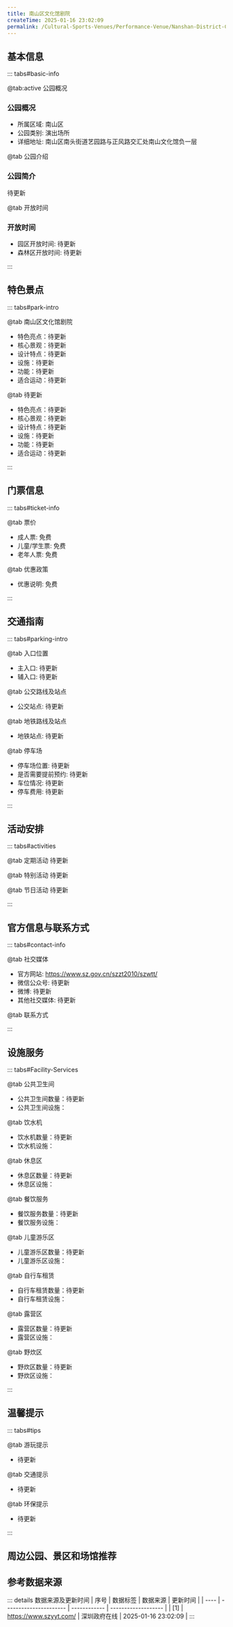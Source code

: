 ```yaml
---
title: 南山区文化馆剧院
createTime: 2025-01-16 23:02:09
permalink: /Cultural-Sports-Venues/Performance-Venue/Nanshan-District-Cultural-Center-Theater/
---
```



<script setup>
import ImageSwiper from '/.vuepress/theme/components/ImageSwiper.vue'
// 轮播图数据
const swiperItems = [
    {
                link: 'https://www.szyyt.com/vancheerfile/images/2024/12/20241206143332910.jpg',
                title: '南山区文化馆剧院',
                description: '待更新...',
                author: '深圳政府在线',
                date: '2025/01/16'
                },
  {
                link: 'https://www.szyyt.com/vancheerfile/images/2024/12/20241206143332910.jpg',
                title: '南山区文化馆剧院',
                description: '待更新...',
                author: '深圳政府在线',
                date: '2025/01/16'
                }
]
// 配置项
const swiperConfig = {
  height: 500,
  showInfo: true
}
</script>
<!-- 轮播图组件 -->
<ImageSwiper :items="swiperItems" :config="swiperConfig" />



## 基本信息

::: tabs#basic-info

@tab:active 公园概况
### 公园概况
- 所属区域: 南山区
- 公园类别: 演出场所
- 详细地址: 南山区南头街道艺园路与正风路交汇处南山文化馆负一层

@tab 公园介绍
### 公园简介
待更新

@tab 开放时间
### 开放时间
- 园区开放时间: 待更新
- 森林区开放时间: 待更新

:::

## 特色景点

::: tabs#park-intro

@tab 南山区文化馆剧院
<ImageCard
image="https://www.szyyt.com/vancheerfile/images/2024/12/20241206143332910.jpg"
    title="南山区文化馆剧院"
    description="待更新"
    date=""
    author="深圳政府在线"
/>


- 特色亮点：待更新
- 核心景观：待更新
- 设计特点：待更新
- 设施：待更新
- 功能：待更新
- 适合运动：待更新

@tab 待更新
<ImageCard
image="https://www.szyyt.com/vancheerfile/images/2024/12/20241206143332910.jpg"
    title="南山区文化馆剧院"
    description="待更新"
    date=""
    author="深圳政府在线"
/>


- 特色亮点：待更新
- 核心景观：待更新
- 设计特点：待更新
- 设施：待更新
- 功能：待更新
- 适合运动：待更新

:::

## 门票信息

::: tabs#ticket-info

@tab 票价
- 成人票: 免费
- 儿童/学生票: 免费
- 老年人票: 免费

@tab 优惠政策
- 优惠说明: 免费

:::

## 交通指南

::: tabs#parking-intro

@tab 入口位置
- 主入口: 待更新
- 辅入口: 待更新

@tab 公交路线及站点
- 公交站点: 待更新

@tab 地铁路线及站点
- 地铁站点: 待更新

@tab 停车场
- 停车场位置: 待更新
- 是否需要提前预约: 待更新
- 车位情况: 待更新
- 停车费用: 待更新

:::

## 活动安排

::: tabs#activities

@tab 定期活动
待更新

@tab 特别活动
待更新

@tab 节日活动
待更新

:::

## 官方信息与联系方式

::: tabs#contact-info

@tab 社交媒体
- 官方网站: https://www.sz.gov.cn/szzt2010/szwtt/
- 微信公众号: 待更新
- 微博: 待更新
- 其他社交媒体: 待更新

@tab 联系方式

:::

## 设施服务

::: tabs#Facility-Services

@tab 公共卫生间
- 公共卫生间数量：待更新
- 公共卫生间设施：

@tab 饮水机
- 饮水机数量：待更新
- 饮水机设施：

@tab 休息区
- 休息区数量：待更新
- 休息区设施：

@tab 餐饮服务
- 餐饮服务数量：待更新
- 餐饮服务设施：

@tab 儿童游乐区
- 儿童游乐区数量：待更新
- 儿童游乐区设施：

@tab 自行车租赁
- 自行车租赁数量：待更新
- 自行车租赁设施：

@tab 露营区
- 露营区数量：待更新
- 露营区设施：

@tab 野炊区
- 野炊区数量：待更新
- 野炊区设施：

:::

## 温馨提示

::: tabs#tips

@tab 游玩提示
- 待更新

@tab 交通提示
- 待更新

@tab 环保提示
- 待更新

:::

## 周边公园、景区和场馆推荐

<CardGrid>
  <ImageCard
        image="https://www.sz.gov.cn/img/4/4097/4097234/11117576.jpg"
        title="深圳滨海艺术中心"
        description="深圳滨海艺术中心位于深圳前海湾畔欢乐港湾，由华侨城集团投资兴建，于2021年9月正式开业。其运营团队是由综合性大型骨干文化央企紫荆文化集团旗下中国对外文化集团有限公司的子公司--中演演出院线发展有限责任公司，与华侨城集团旗下深圳华侨城西部投资有限公司的子公司--深圳华侨城滨海有限公司共同组建。艺术中心整体占地面积为20660平方米，总建筑面积达39577平方米。建筑主体包括1500座歌剧厅、598座多功能厅及歌剧排练厅、舞蹈排练厅、培训教室等配套设施，地下停车场共设置车位237个。"
        href="/Cultural-Sports-Venues/Performance-Venue/Shenzhen-Binhai-Art-Center/"
        author="待更新"
        date="2025/01/02"
      />
      <ImageCard
        image="https://www.sz.gov.cn/img/4/4097/4097234/11117576.jpg"
        title="深圳滨海艺术中心"
        description="深圳滨海艺术中心位于深圳前海湾畔欢乐港湾，由华侨城集团投资兴建，于2021年9月正式开业。其运营团队是由综合性大型骨干文化央企紫荆文化集团旗下中国对外文化集团有限公司的子公司--中演演出院线发展有限责任公司，与华侨城集团旗下深圳华侨城西部投资有限公司的子公司--深圳华侨城滨海有限公司共同组建。艺术中心整体占地面积为20660平方米，总建筑面积达39577平方米。建筑主体包括1500座歌剧厅、598座多功能厅及歌剧排练厅、舞蹈排练厅、培训教室等配套设施，地下停车场共设置车位237个。"
        href="/Cultural-Sports-Venues/Performance-Venue/Shenzhen-Binhai-Art-Center/"
        author="待更新"
        date="2025/01/02"
      />
    </CardGrid>


## 参考数据来源

::: details 数据来源及更新时间
| 序号 | 数据标签               | 数据来源     | 更新时间            |
| ---- | ---------------------- | ------------ | ------------------- |
| [1]  | https://www.szyyt.com/ | 深圳政府在线 | 2025-01-16 23:02:09 |
:::

